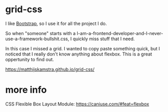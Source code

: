 # grid-css

I like [Bootstrap](https://getbootstrap.com/), so I use it for all the project I do.

So when "someone" starts with a I-am-a-frontend-developer-and-I-never-use-a-framework-bullshit.css, I quickly miss stuff that I need.

In this case I missed a grid. I wanted to copy paste something quick, but I noticed that I really don't know anything about flexbox. This is a great oppertunity to find out.


<https://matthijskamstra.github.io/grid-css/>


# more info


CSS Flexible Box Layout Module: <https://caniuse.com/#feat=flexbox>